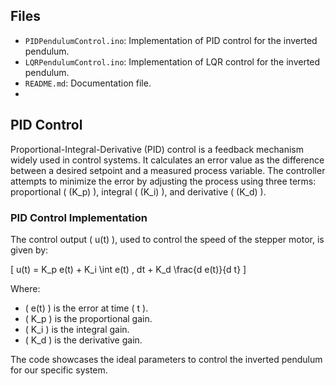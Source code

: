 ## Files

- `PIDPendulumControl.ino`: Implementation of PID control for the inverted pendulum.
- `LQRPendulumControl.ino`: Implementation of LQR control for the inverted pendulum.
- `README.md`: Documentation file.
- 
## PID Control

Proportional-Integral-Derivative (PID) control is a feedback mechanism widely used in control systems. It calculates an error value as the difference between a desired setpoint and a measured process variable. The controller attempts to minimize the error by adjusting the process using three terms: proportional \( (K_p) \), integral \( (K_i) \), and derivative \( (K_d) \).

### PID Control Implementation 

The control output \( u(t) \), used to control the speed of the stepper motor, is given by:

\[ u(t) = K_p e(t) + K_i \int e(t) \, dt + K_d \frac{d e(t)}{d t} \]

Where:
- \( e(t) \) is the error at time \( t \).
- \( K_p \) is the proportional gain.
- \( K_i \) is the integral gain.
- \( K_d \) is the derivative gain.

The code showcases the ideal parameters to control the inverted pendulum for our specific system.

